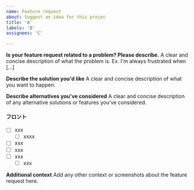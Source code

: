 ```yaml
---
name: Feature request
about: Suggest an idea for this projec
title: 'A'
labels: 'B'
assignees: 'C'

---
```


**Is your feature request related to a problem? Please describe.**
A clear and concise description of what the problem is. Ex. I'm always frustrated when [...]

**Describe the solution you'd like**
A clear and concise description of what you want to happen.

**Describe alternatives you've considered**
A clear and concise description of any alternative solutions or features you've considered.

#### フロント
- [ ] xxx
  - [ ] xxxx
- [ ] xxx
- [ ] xxx
- [ ] xxx
  - [ ] xxx

**Additional context**
Add any other context or screenshots about the feature request here.
